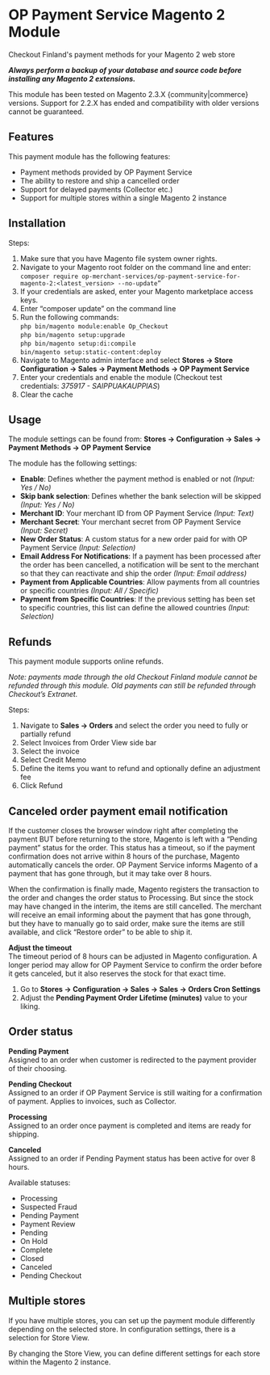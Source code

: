 # OP Payment Service Magento 2 Module
Checkout Finland's payment methods for your Magento 2 web store

***Always perform a backup of your database and source code before installing any Magento 2 extensions.***

This module has been tested on Magento 2.3.X {community|commerce} versions. Support for 2.2.X has ended and compatibility with older versions cannot be guaranteed.

## Features
This payment module has the following features:
- Payment methods provided by OP Payment Service
- The ability to restore and ship a cancelled order
- Support for delayed payments (Collector etc.)
- Support for multiple stores within a single Magento 2 instance

## Installation
Steps:
1. Make sure that you have Magento file system owner rights.
2. Navigate to your Magento root folder on the command line and enter: <br/>```composer require op-merchant-services/op-payment-service-for-magento-2:<latest_version> --no-update”```
3. If your credentials are asked, enter your Magento marketplace access keys.
4. Enter “composer update” on the command line
5. Run the following commands: <br/> ``` php bin/magento module:enable Op_Checkout ``` <br/> ```php bin/magento setup:upgrade``` <br/>```php bin/magento setup:di:compile``` <br/>```bin/magento setup:static-content:deploy``` 
6. Navigate to Magento admin interface and select __Stores -> Store Configuration -> Sales -> Payment Methods -> OP Payment Service__
7. Enter your credentials and enable the module (Checkout test credentials: _375917 - SAIPPUAKAUPPIAS_)
8. Clear the cache 

## Usage
The module settings can be found from:
__Stores -> Configuration -> Sales -> Payment Methods -> OP Payment Service__

The module has the following settings:
- __Enable__: Defines whether the payment method is enabled or not *(Input: Yes / No)*
- __Skip bank selection__: Defines whether the bank selection will be skipped *(Input: Yes / No)*
- __Merchant ID__: Your merchant ID from OP Payment Service *(Input: Text)*
- __Merchant Secret__: Your merchant secret from OP Payment Service *(Input: Secret)*
- __New Order Status__: A custom status for a new order paid for with OP Payment Service *(Input: Selection)*
- __Email Address For Notifications__: If a payment has been processed after the order has been cancelled, a notification will be sent to the merchant so that they can reactivate and ship the order *(Input: Email address)* 
- __Payment from Applicable Countries__: Allow payments from all countries or specific countries *(Input: All / Specific)*
- __Payment from Specific Countries__: If the previous setting has been set to specific countries, this list can define the allowed countries *(Input: Selection)*

## Refunds
This payment module supports online refunds.

_Note: payments made through the old Checkout Finland module cannot be refunded through this module. Old payments can still be refunded through Checkout’s Extranet._

Steps:
1. Navigate to __Sales -> Orders__ and select the order you need to fully or partially refund
2. Select Invoices from Order View side bar
3. Select the invoice
4. Select Credit Memo
5. Define the items you want to refund and optionally define an adjustment fee
6. Click Refund

## Canceled order payment email notification
If the customer closes the browser window right after completing the payment BUT before returning to the store, Magento is left with a “Pending payment” status for the order. This status has a timeout, so if the payment confirmation does not arrive within 8 hours of the purchase, Magento automatically cancels the order. OP Payment Service informs Magento of a payment that has gone through, but it may take over 8 hours.

When the confirmation is finally made, Magento registers the transaction to the order and changes the order status to Processing. But since the stock may have changed in the interim, the items are still cancelled. The merchant will receive an email informing about the payment that has gone through, but they have to manually go to said order, make sure the items are still available, and click “Restore order” to be able to ship it.

__Adjust the timeout__<br/>
The timeout period of 8 hours can be adjusted in Magento configuration. A longer period may allow for OP Payment Service to confirm the order before it gets canceled, but it also reserves the stock for that exact time.
1. Go to __Stores -> Configuration -> Sales -> Sales -> Orders Cron Settings__
2. Adjust the __Pending Payment Order Lifetime (minutes)__ value to your liking.

## Order status
__Pending Payment__<br/>
Assigned to an order when customer is redirected to the payment provider of their choosing.

__Pending Checkout__<br/>
Assigned to an order if OP Payment Service is still waiting for a confirmation of payment. Applies to invoices, such as Collector.

__Processing__<br/>
Assigned to an order once payment is completed and items are ready for shipping.

__Canceled__<br/>
Assigned to an order if Pending Payment status has been active for over 8 hours.

Available statuses:
- Processing
- Suspected Fraud
- Pending Payment
- Payment Review
- Pending
- On Hold
- Complete
- Closed
- Canceled
- Pending Checkout

## Multiple stores
If you have multiple stores, you can set up the payment module differently depending on the selected store. In configuration settings, there is a selection for Store View.

By changing the Store View, you can define different settings for each store within the Magento 2 instance.
